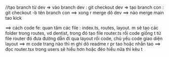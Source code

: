 //tạo branch từ dev
=> vào branch dev : git checkout dev
=> tạo branch con : git checkout -b tên branch con 
==> xong r merge dô dev 
==> nào merge main tao kick 


==> cách code 
fe:
quan tâm các file : index.ts, routes, layout.
m sẽ tạo các folder trong routes, vd dentist, trong đó tạo file router.ts rồi code giống t 
từ file router đó đưa đường dẫn đi qua layout rồi code, chủ yếu code giao diện layout
==> m code trang nào thì m ghi dô readme r pr tao hoặc nhắn tao 
==> đọc router.tsx trong users sẽ hiểu hơn hoặc đéo hiểu nữa thì kêu t 